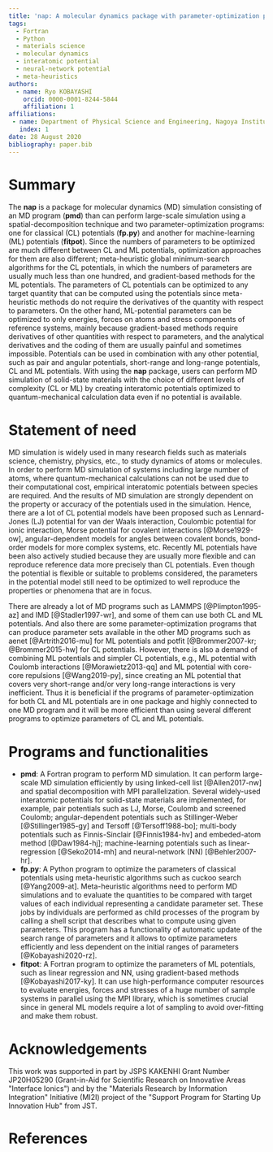 ```yaml
---
title: 'nap: A molecular dynamics package with parameter-optimization programs for classical and machine-learning potentials'
tags:
  - Fortran
  - Python
  - materials science
  - molecular dynamics
  - interatomic potential
  - neural-network potential
  - meta-heuristics
authors:
  - name: Ryo KOBAYASHI
    orcid: 0000-0001-8244-5844
    affiliation: 1
affiliations:
 - name: Department of Physical Science and Engineering, Nagoya Institute of Technology
   index: 1
date: 28 August 2020
bibliography: paper.bib
---
```


# Summary

The **nap** is a package for molecular dynamics (MD) simulation consisting of an MD program (**pmd**) than can perform large-scale simulation using a spatial-decomposition technique and two parameter-optimization programs: one for classical (CL) potentials (**fp.py**) and another for machine-learning (ML) potentials (**fitpot**).
Since the numbers of parameters to be optimized are much different between CL and ML potentials, optimization approaches for them are also different; meta-heuristic global minimum-search algorithms for the CL potentials, in which the numbers of parameters are usually much less than one hundred, and gradient-based methods for the ML potentials.
The parameters of CL potentials can be optimized to any target quantity that can be computed using the potentials since meta-heuristic methods do not require the derivatives of the quantity with respect to parameters. On the other hand, ML-potential parameters can be optimized to only energies, forces on atoms and stress components of reference systems, mainly because gradient-based methods require derivatives of other quantities with respect to parameters, and the analytical derivatives and the coding of them are usually painful and sometimes impossible.
Potentials can be used in combination with any other potential, such as pair and angular potentials, short-range and long-range potentials, CL and ML potentials.
With using the **nap** package, users can perform MD simulation of solid-state materials with the choice of different levels of complexity (CL or ML) by creating interatomic potentials optimized to quantum-mechanical calculation data even if no potential is available.

# Statement of need

MD simulation is widely used in many research fields such as materials science, chemistry, physics, etc., to study dynamics of atoms or molecules. In order to perform MD simulation of systems including large number of atoms, where quantum-mechanical calculations can not be used due to their computational cost, empirical interatomic potentials between species are required. And the results of MD simulation are strongly dependent on the property or accuracy of the potentials used in the simulation. Hence, there are a lot of CL potential models have been proposed such as Lennard-Jones (LJ) potential for van der Waals interaction, Coulombic potential for ionic interaction, Morse potential for covalent interactions [@Morse1929-ow], angular-dependent models for angles between covalent bonds, bond-order models for more complex systems, etc.
Recently ML potentials have been also actively studied because they are usually more flexible and can reproduce reference data more precisely than CL potentials.
Even though the potential is flexible or suitable to problems considered, the parameters in the potential model still need to be optimized to well reproduce the properties or phenomena that are in focus.

There are already a lot of MD programs such as LAMMPS [@Plimpton1995-az] and IMD [@Stadler1997-wr], and some of them can use both CL and ML potentials.
And also there are some parameter-optimization programs that can produce parameter sets available in the other MD programs such as aenet [@Artrith2016-mu] for ML potentials and potfit [@Brommer2007-kr; @Brommer2015-hw] for CL potentials.
However, there is also a demand of combining ML potentials and simpler CL potentials, e.g., ML potential with Coulomb interactions [@Morawietz2013-qq] and ML potential with core-core repulsions [@Wang2019-py], since creating an ML potential that covers very short-range and/or very long-range interactions is very inefficient. Thus it is beneficial if the programs of parameter-optimization for both CL and ML potentials are in one package and highly connected to one MD program and it will be more efficient than using several different programs to optimize parameters of CL and ML potentials.


# Programs and functionalities

- **pmd**: A Fortran program to perform MD simulation. It can perform large-scale MD simulation efficiently by using linked-cell list [@Allen2017-nw] and spatial decomposition with MPI parallelization. Several widely-used interatomic potentials for solid-state materials are implemented, for example, pair potentials such as LJ, Morse, Coulomb and screened Coulomb; angular-dependent potentials such as Stillinger-Weber [@Stillinger1985-gy] and Tersoff [@Tersoff1988-bo]; multi-body potentials such as Finnis-Sinclair [@Finnis1984-hv] and embeded-atom method [@Daw1984-hj]; machine-learning potentials such as linear-regression [@Seko2014-mh] and neural-network (NN) [@Behler2007-hr].
- **fp.py**: A Python program to optimize the parameters of classical potentials using meta-heuristic algorithms such as cuckoo search [@Yang2009-at]. Meta-heuristic algorithms need to perform MD simulations and to evaluate the quantities to be compared with target values of each individual representing a candidate parameter set. These jobs by individuals are performed as child processes of the program by calling a shell script that describes what to compute using given parameters. This program has a functionality of automatic update of the search range of parameters and it allows to optimize parameters efficiently and less dependent on the initial ranges of parameters [@Kobayashi2020-rz].
- **fitpot**: A Fortran program to optimize the parameters of ML potentials, such as linear regression and NN, using gradient-based methods [@Kobayashi2017-ky]. It can use high-performance computer resources to evaluate energies, forces and stresses of a huge number of sample systems in parallel using the MPI library, which is sometimes crucial since in general ML models require a lot of sampling to avoid over-fitting and make them robust.


# Acknowledgements

This work was supported in part by JSPS KAKENHI Grant Number JP20H05290 (Grant-in-Aid for Scientific Research on Innovative Areas "Interface Ionics") and by the "Materials Research by Information Integration" Initiative (MI2I) project of the "Support Program for Starting Up Innovation Hub" from JST.

# References
